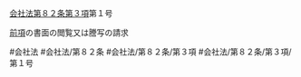 [会社法第８２条第３項](会社法＿＿＿＿第８２条第３項)第１号

[前項](会社法＿＿＿＿第８２条第２項)の書面の閲覧又は謄写の請求


#会社法
#会社法/第８２条
#会社法/第８２条/第３項
#会社法/第８２条/第３項/第１号
